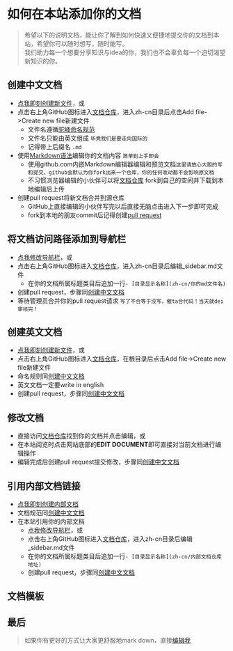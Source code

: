 # 如何在本站添加你的文档
> 希望以下的说明文档，能让你了解到如何快速又便捷地提交你的文档到本站，希望你可以随时想写，随时能写。<br> 
> 我们助力每一个想要分享知识与idea的你，我们也不会辜负每一个迫切渴望新知识的你。

## 创建中文文档
- [点我即刻创建新文件](https://github.com/cryptomore/docs/new/master/zh-cn)，或
- 点击右上角GitHub图标进入[文档仓库](https://github.com/cryptomore/docs)，进入zh-cn目录后点击Add file->Create new file新建文件
  - 文件名遵循[驼峰命名规范](https://zh.wikipedia.org/zh-tw/%E9%A7%9D%E5%B3%B0%E5%BC%8F%E5%A4%A7%E5%B0%8F%E5%AF%AB)
  - 文件名只能由英文组成 ```毕竟我们是要走向国际的```
  - 记得带上后缀名 ```.md```
- 使用[Markdown语法](https://markdown.com.cn/basic-syntax/)编辑你的文档内容 ```简单到上手即会```
  - 使用github.com内嵌Markdown编辑器编辑和预览文档```这里请放心大胆的写和提交，github会默认为你fork出来一个仓库，你的任何改动都不会影响原文档```
  - 不习惯浏览器编辑的小伙伴可以将[文档仓库](https://github.com/cryptomore/docs.git) fork到自己的空间并下载到本地编辑后上传
- 创建pull request将新文档合并到源仓库
  - GitHub上直接编辑的小伙伴写完以后直接无脑点击进入下一步即可完成
  - fork到本地的朋友commit后记得创建[pull request](https://docs.github.com/en/pull-requests/collaborating-with-pull-requests/proposing-changes-to-your-work-with-pull-requests/creating-a-pull-request-from-a-fork)

## 将文档访问路径添加到导航栏
- [点我修改导航栏](https://github.com/cryptomore/docs/edit/master/zh-cn/_sidebar.md)，或
- 点击右上角GitHub图标进入[文档仓库](https://github.com/cryptomore/docs)，进入zh-cn目录后编辑_sidebar.md文件
  - 在你的文档所属标题类目后追加一行```- [目录显示名称](zh-cn/你的md文件名)```
- 创建pull request，步骤同[创建中文文档](#创建中文文档)
- 等待管理员合并你的pull request请求 ```写了不合等于没写，催ta合代码！当天就dei审核完！```

## 创建英文文档
- [点我即刻创建新文件](https://github.com/cryptomore/docs/new/master)，或
- 点击右上角GitHub图标进入[文档仓库](https://github.com/cryptomore/docs)，在根目录后点击Add file->Create new file新建文件
- 命名规则同[创建中文文档](#创建中文文档)
- 英文文档一定要write in english
- 创建pull request，步骤同[创建中文文档](#创建中文文档)

## 修改文档
- 直接访问[文档仓库](https://github.com/cryptomore/docs)找到你的文档并点击编辑，或
- 在本站阅览时点击网站底部的**EDIT DOCUMENT**即可直接对当前文档进行编辑操作
- 编辑完成后创建pull request提交修改，步骤同[创建中文文档](#创建中文文档)

## 引用内部文档链接
- [点我即刻创建内部文档](https://github.com/cryptomore/docs-internal)
- 文档规范同[创建中文文档](#创建中文文档)
- 在本站引用你的内部文档
  - [点我修改导航栏](https://github.com/cryptomore/docs/edit/master/zh-cn/_sidebar.md)，或
  - 点击右上角GitHub图标进入[文档仓库](https://github.com/cryptomore/docs)，进入zh-cn目录后编辑_sidebar.md文件
  - 在你的文档所属标题类目后追加一行```- [目录显示名称](zh-cn/内部文档仓库地址)```
  - 创建pull request，步骤同[创建中文文档](#创建中文文档)

## 文档模板

## 最后
> 如果你有更好的方式让大家更舒服地mark down，直接[编辑我](https://github.com/cryptomore/docs/edit/master/zh-cn/QuickStart.md)
